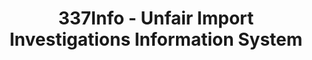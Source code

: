 ---
layout: default
bigquery: https://console.cloud.google.com/bigquery?p=patents-public-data&d=usitc_investigations&page=dataset&project=sheets-management-319211
citation: US International Trade Commission 337Info Unfair Import Investigations Information
  System
contributors: US International Trade Comission
cost: None
description: US International Trade Commission 337Info Unfair Import Investigations
  Information System contains data on investigations done under Section 337. Section
  337 declares the infringement of certain statutory intellectual property rights
  and other forms of unfair competition in import trade to be unlawful practices.
  Most Section 337 investigations involve allegations of patent or registered trademark
  infringement.
documentation: FAQ and tutorial available on the site
last_edit: Mon, 04 Apr 2022 19:10:40 GMT
location: https://pubapps2.usitc.gov/337external/
maintained_by: US International Trade Comission
schema_fields: '[''currentActiveALJ'', ''patentNumbers'', ''invUnfairAct'', ''patentNumber'',
  ''actualStartDateEvidHear'', ''scheduledEndDateEvidHear'', ''dateComplaintFiled'',
  ''htsNumbers'', ''cafcAppeals'', ''teoReliefGranted'', ''dateCreated'', ''docketNo'',
  ''scheduledStartDateEvidHear'', ''gcAttorney'', ''copyrightNumbers'', ''markmanHearing'',
  ''issueDateOtherNonFinal'', ''dateOfPublicationFrNotice'', ''respondent'', ''teoIdIssueDate'',
  ''title'', ''targetDate'', ''publication_number'', ''reportingRequirements'', ''teoProceedingInvolved'',
  ''finalIdOnViolationIssue'', ''currentStatus'', ''lastUpdated'', ''startDateMarkmanHearing'',
  ''investigationNo'', ''complainant'', ''endDateMarkmanHearing'', ''ouiiParticipation'',
  ''investigationType'', ''aljAssigned'', ''investigationTermDate'', ''trademarkNumbers'',
  ''teoIdDueDate'', ''finalDetNoViolation'', ''finalIdOnViolationDue'', ''id'', ''internalRemand'',
  ''actualEndDateEvidHear'', ''ouiiAttorney'', ''finalDetViolation'']'
shortname: unfair_import_investigations
tags:
- import
- legal
- trade
timeframe: 2008-2021 (prior to 2008 downloadable as a JSON file)
title: 337Info - Unfair Import Investigations Information System
uuid: 2721f5ec-e599-4890-9265-9706719fc71e
---